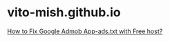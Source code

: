 # vito-mish.github.io

[How to Fix Google Admob App-ads.txt with Free host?](https://medium.com/@dewturk/how-to-fix-google-admob-app-ads-txt-with-free-host-e9cac77852e8)
